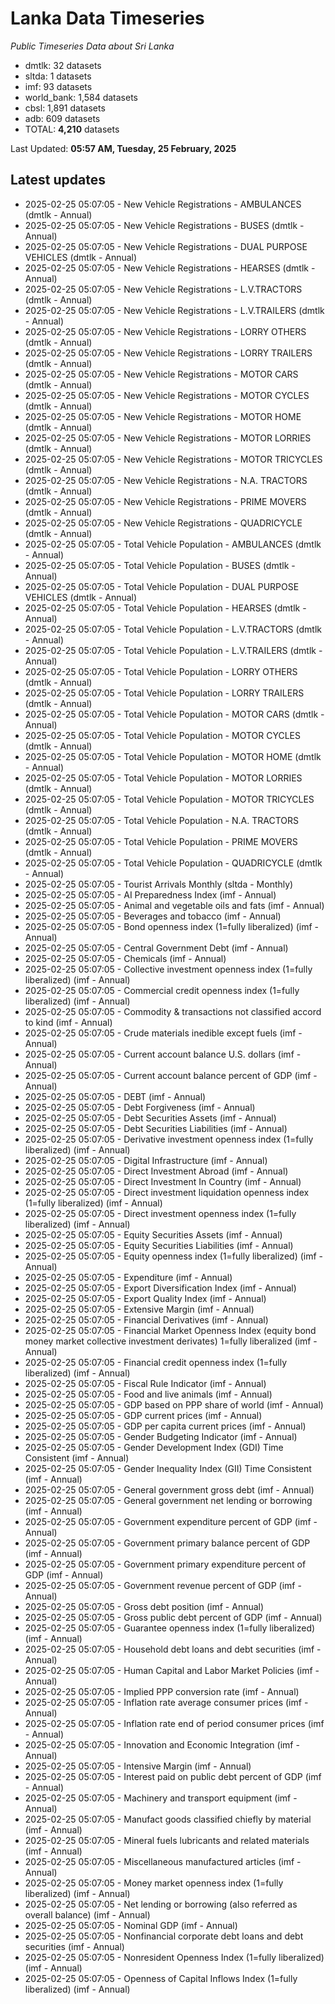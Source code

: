 # Lanka Data Timeseries
*Public Timeseries Data about Sri Lanka*

* dmtlk: 32 datasets
* sltda: 1 datasets
* imf: 93 datasets
* world_bank: 1,584 datasets
* cbsl: 1,891 datasets
* adb: 609 datasets
* TOTAL: **4,210** datasets

Last Updated: **05:57 AM, Tuesday, 25 February, 2025**

## Latest updates

* 2025-02-25 05:07:05 - New Vehicle Registrations - AMBULANCES (dmtlk - Annual)
* 2025-02-25 05:07:05 - New Vehicle Registrations - BUSES (dmtlk - Annual)
* 2025-02-25 05:07:05 - New Vehicle Registrations - DUAL PURPOSE VEHICLES (dmtlk - Annual)
* 2025-02-25 05:07:05 - New Vehicle Registrations - HEARSES (dmtlk - Annual)
* 2025-02-25 05:07:05 - New Vehicle Registrations - L.V.TRACTORS (dmtlk - Annual)
* 2025-02-25 05:07:05 - New Vehicle Registrations - L.V.TRAILERS (dmtlk - Annual)
* 2025-02-25 05:07:05 - New Vehicle Registrations - LORRY OTHERS (dmtlk - Annual)
* 2025-02-25 05:07:05 - New Vehicle Registrations - LORRY TRAILERS (dmtlk - Annual)
* 2025-02-25 05:07:05 - New Vehicle Registrations - MOTOR CARS (dmtlk - Annual)
* 2025-02-25 05:07:05 - New Vehicle Registrations - MOTOR CYCLES (dmtlk - Annual)
* 2025-02-25 05:07:05 - New Vehicle Registrations - MOTOR HOME (dmtlk - Annual)
* 2025-02-25 05:07:05 - New Vehicle Registrations - MOTOR LORRIES (dmtlk - Annual)
* 2025-02-25 05:07:05 - New Vehicle Registrations - MOTOR TRICYCLES (dmtlk - Annual)
* 2025-02-25 05:07:05 - New Vehicle Registrations - N.A. TRACTORS (dmtlk - Annual)
* 2025-02-25 05:07:05 - New Vehicle Registrations - PRIME MOVERS (dmtlk - Annual)
* 2025-02-25 05:07:05 - New Vehicle Registrations - QUADRICYCLE (dmtlk - Annual)
* 2025-02-25 05:07:05 - Total Vehicle Population - AMBULANCES (dmtlk - Annual)
* 2025-02-25 05:07:05 - Total Vehicle Population - BUSES (dmtlk - Annual)
* 2025-02-25 05:07:05 - Total Vehicle Population - DUAL PURPOSE VEHICLES (dmtlk - Annual)
* 2025-02-25 05:07:05 - Total Vehicle Population - HEARSES (dmtlk - Annual)
* 2025-02-25 05:07:05 - Total Vehicle Population - L.V.TRACTORS (dmtlk - Annual)
* 2025-02-25 05:07:05 - Total Vehicle Population - L.V.TRAILERS (dmtlk - Annual)
* 2025-02-25 05:07:05 - Total Vehicle Population - LORRY OTHERS (dmtlk - Annual)
* 2025-02-25 05:07:05 - Total Vehicle Population - LORRY TRAILERS (dmtlk - Annual)
* 2025-02-25 05:07:05 - Total Vehicle Population - MOTOR CARS (dmtlk - Annual)
* 2025-02-25 05:07:05 - Total Vehicle Population - MOTOR CYCLES (dmtlk - Annual)
* 2025-02-25 05:07:05 - Total Vehicle Population - MOTOR HOME (dmtlk - Annual)
* 2025-02-25 05:07:05 - Total Vehicle Population - MOTOR LORRIES (dmtlk - Annual)
* 2025-02-25 05:07:05 - Total Vehicle Population - MOTOR TRICYCLES (dmtlk - Annual)
* 2025-02-25 05:07:05 - Total Vehicle Population - N.A. TRACTORS (dmtlk - Annual)
* 2025-02-25 05:07:05 - Total Vehicle Population - PRIME MOVERS (dmtlk - Annual)
* 2025-02-25 05:07:05 - Total Vehicle Population - QUADRICYCLE (dmtlk - Annual)
* 2025-02-25 05:07:05 - Tourist Arrivals Monthly (sltda - Monthly)
* 2025-02-25 05:07:05 - AI Preparedness Index (imf - Annual)
* 2025-02-25 05:07:05 - Animal and vegetable oils and fats (imf - Annual)
* 2025-02-25 05:07:05 - Beverages and tobacco (imf - Annual)
* 2025-02-25 05:07:05 - Bond openness index (1=fully liberalized) (imf - Annual)
* 2025-02-25 05:07:05 - Central Government Debt (imf - Annual)
* 2025-02-25 05:07:05 - Chemicals (imf - Annual)
* 2025-02-25 05:07:05 - Collective investment openness index (1=fully liberalized) (imf - Annual)
* 2025-02-25 05:07:05 - Commercial credit openness index (1=fully liberalized) (imf - Annual)
* 2025-02-25 05:07:05 - Commodity & transactions not classified accord to kind (imf - Annual)
* 2025-02-25 05:07:05 - Crude materials inedible except fuels (imf - Annual)
* 2025-02-25 05:07:05 - Current account balance U.S. dollars (imf - Annual)
* 2025-02-25 05:07:05 - Current account balance percent of GDP (imf - Annual)
* 2025-02-25 05:07:05 - DEBT (imf - Annual)
* 2025-02-25 05:07:05 - Debt Forgiveness (imf - Annual)
* 2025-02-25 05:07:05 - Debt Securities Assets (imf - Annual)
* 2025-02-25 05:07:05 - Debt Securities Liabilities (imf - Annual)
* 2025-02-25 05:07:05 - Derivative investment openness index (1=fully liberalized) (imf - Annual)
* 2025-02-25 05:07:05 - Digital Infrastructure (imf - Annual)
* 2025-02-25 05:07:05 - Direct Investment Abroad (imf - Annual)
* 2025-02-25 05:07:05 - Direct Investment In Country (imf - Annual)
* 2025-02-25 05:07:05 - Direct investment liquidation openness index (1=fully liberalized) (imf - Annual)
* 2025-02-25 05:07:05 - Direct investment openness index (1=fully liberalized) (imf - Annual)
* 2025-02-25 05:07:05 - Equity Securities Assets (imf - Annual)
* 2025-02-25 05:07:05 - Equity Securities Liabilities (imf - Annual)
* 2025-02-25 05:07:05 - Equity openness index (1=fully liberalized) (imf - Annual)
* 2025-02-25 05:07:05 - Expenditure (imf - Annual)
* 2025-02-25 05:07:05 - Export Diversification Index (imf - Annual)
* 2025-02-25 05:07:05 - Export Quality Index (imf - Annual)
* 2025-02-25 05:07:05 - Extensive Margin (imf - Annual)
* 2025-02-25 05:07:05 - Financial Derivatives (imf - Annual)
* 2025-02-25 05:07:05 - Financial Market Openness Index (equity bond money market collective investment derivates) 1=fully liberalized (imf - Annual)
* 2025-02-25 05:07:05 - Financial credit openness index (1=fully liberalized) (imf - Annual)
* 2025-02-25 05:07:05 - Fiscal Rule Indicator (imf - Annual)
* 2025-02-25 05:07:05 - Food and live animals (imf - Annual)
* 2025-02-25 05:07:05 - GDP based on PPP share of world (imf - Annual)
* 2025-02-25 05:07:05 - GDP current prices (imf - Annual)
* 2025-02-25 05:07:05 - GDP per capita current prices (imf - Annual)
* 2025-02-25 05:07:05 - Gender Budgeting Indicator (imf - Annual)
* 2025-02-25 05:07:05 - Gender Development Index (GDI) Time Consistent (imf - Annual)
* 2025-02-25 05:07:05 - Gender Inequality Index (GII) Time Consistent (imf - Annual)
* 2025-02-25 05:07:05 - General government gross debt (imf - Annual)
* 2025-02-25 05:07:05 - General government net lending or borrowing (imf - Annual)
* 2025-02-25 05:07:05 - Government expenditure percent of GDP (imf - Annual)
* 2025-02-25 05:07:05 - Government primary balance percent of GDP (imf - Annual)
* 2025-02-25 05:07:05 - Government primary expenditure percent of GDP (imf - Annual)
* 2025-02-25 05:07:05 - Government revenue percent of GDP (imf - Annual)
* 2025-02-25 05:07:05 - Gross debt position (imf - Annual)
* 2025-02-25 05:07:05 - Gross public debt percent of GDP (imf - Annual)
* 2025-02-25 05:07:05 - Guarantee openness index (1=fully liberalized) (imf - Annual)
* 2025-02-25 05:07:05 - Household debt loans and debt securities (imf - Annual)
* 2025-02-25 05:07:05 - Human Capital and Labor Market Policies (imf - Annual)
* 2025-02-25 05:07:05 - Implied PPP conversion rate (imf - Annual)
* 2025-02-25 05:07:05 - Inflation rate average consumer prices (imf - Annual)
* 2025-02-25 05:07:05 - Inflation rate end of period consumer prices (imf - Annual)
* 2025-02-25 05:07:05 - Innovation and Economic Integration (imf - Annual)
* 2025-02-25 05:07:05 - Intensive Margin (imf - Annual)
* 2025-02-25 05:07:05 - Interest paid on public debt percent of GDP (imf - Annual)
* 2025-02-25 05:07:05 - Machinery and transport equipment (imf - Annual)
* 2025-02-25 05:07:05 - Manufact goods classified chiefly by material (imf - Annual)
* 2025-02-25 05:07:05 - Mineral fuels lubricants and related materials (imf - Annual)
* 2025-02-25 05:07:05 - Miscellaneous manufactured articles (imf - Annual)
* 2025-02-25 05:07:05 - Money market openness index (1=fully liberalized) (imf - Annual)
* 2025-02-25 05:07:05 - Net lending or borrowing (also referred as overall balance) (imf - Annual)
* 2025-02-25 05:07:05 - Nominal GDP (imf - Annual)
* 2025-02-25 05:07:05 - Nonfinancial corporate debt loans and debt securities (imf - Annual)
* 2025-02-25 05:07:05 - Nonresident Openness Index (1=fully liberalized) (imf - Annual)
* 2025-02-25 05:07:05 - Openness of Capital Inflows Index (1=fully liberalized) (imf - Annual)